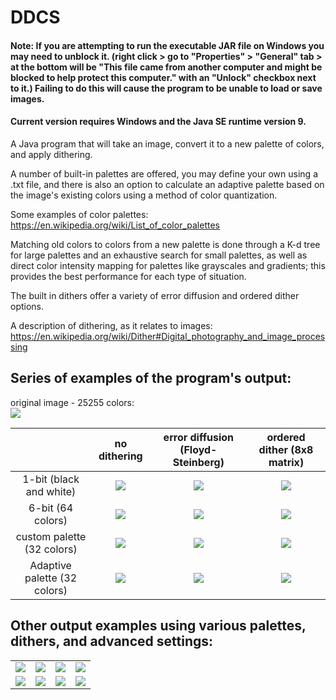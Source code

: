 # DDCS

#### Note: If you are attempting to run the executable JAR file on Windows you may need to unblock it. (right click > go to "Properties" >  "General" tab > at the bottom will be "This file came from another computer and might be blocked to help protect this computer." with an "Unlock" checkbox next to it.) Failing to do this will cause the program to be unable to load or save images.

#### Current version requires Windows and the Java SE runtime version 9.

A Java program that will take an image, convert it to a new palette of colors, and apply dithering.

A number of built-in palettes are offered, you may define your own using a .txt file, and there is also an option to calculate an adaptive palette based on the image's existing colors using a method of color quantization.

Some examples of color palettes: https://en.wikipedia.org/wiki/List_of_color_palettes

Matching old colors to colors from a new palette is done through a K-d tree for large palettes and an exhaustive search for small palettes, as well as direct color intensity mapping for palettes like grayscales and gradients; this provides the best performance for each type of situation.

The built in dithers offer a variety of error diffusion and ordered dither options.

A description of dithering, as it relates to images: https://en.wikipedia.org/wiki/Dither#Digital_photography_and_image_processing


## Series of examples of the program's output: 

original image - 25255 colors:  
![](http://i.imgur.com/xAVwUMC.jpg)


|              |no dithering|error diffusion (Floyd-Steinberg)|ordered dither (8x8 matrix)|
|:---:|:---:|:---:|:---:|
|1-bit (black and white)|![](http://i.imgur.com/R8bWPA9.png)|![](http://i.imgur.com/RmcQZvW.png)|![](http://i.imgur.com/hwVXAOX.png)|
|6-bit (64 colors)|![](http://i.imgur.com/syg0tTP.png)|![](http://i.imgur.com/zORpVYo.png)|![](http://i.imgur.com/03XABGw.png)|
|custom palette (32 colors)|![](http://i.imgur.com/qoZOuys.png)|![](http://i.imgur.com/1xa9rBT.png)|![](http://i.imgur.com/suYYTv0.png)|
|Adaptive palette (32 colors)|![](http://i.imgur.com/Q3jhIkA.png)|![](http://i.imgur.com/bC04lIv.png)|![](http://i.imgur.com/S34ZtUw.png)|

## Other output examples using various palettes, dithers, and advanced settings:

|||||
|:---:|:---:|:---:|:---:|
|![](https://i.imgur.com/WOgIS0L.png)|![](https://i.imgur.com/2ot28jq.png)|![](https://i.imgur.com/qxn5zgM.png)|![](https://i.imgur.com/2dKaObP.png)|
|![](https://i.imgur.com/hSjc3qo.png)|![](https://i.imgur.com/ocCHp5W.png)|![](https://i.imgur.com/OhmKemh.png)|![](https://i.imgur.com/s1Kv77M.png)|